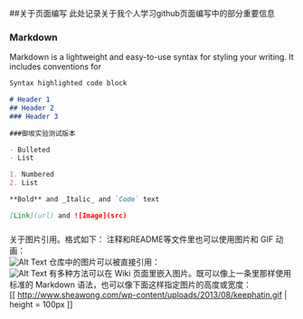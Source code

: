 ﻿##关于页面编写
此处记录关于我个人学习github页面编写中的部分重要信息

### Markdown

Markdown is a lightweight and easy-to-use syntax for styling your writing. It includes conventions for

```markdown
Syntax highlighted code block

# Header 1
## Header 2
### Header 3
 
###御坂实验测试版本

- Bulleted
- List

1. Numbered
2. List

**Bold** and _Italic_ and `Code` text

[Link](url) and ![Image](src)
```

###
关于图片引用。格式如下：
注释和README等文件里也可以使用图片和 GIF 动画：  
![Alt Text](http://www.sheawong.com/wp-content/uploads/2013/08/keephatin.gif) 
仓库中的图片可以被直接引用：  
![Alt Text](https://github.com/{user}/{repo}/raw/master/path/to/image.gif)
有多种方法可以在 Wiki 页面里嵌入图片。既可以像上一条里那样使用标准的 Markdown 语法，也可以像下面这样指定图片的高度或宽度：  
[[ http://www.sheawong.com/wp-content/uploads/2013/08/keephatin.gif | height = 100px ]]